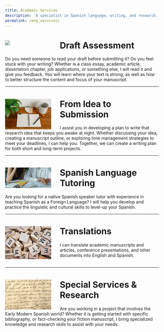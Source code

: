 ```yaml
---
title: Academic Services
description: 'A specialist in Spanish language, writing, and research.'
permalink: /eng_services/
---
```


# <img align="left" src='/assets/images/services/feedback.jpg' width='30%' style='margin-right:1em' > Draft Assessment 
Do you need someone to read your draft before submitting it? Do you feel stuck with your writing? Whether is a class essay, academic article, dissertation chapter, job applications, or something else, I will read it and give you feedback. You will learn where your text is strong, as well as how to better structure the content and focus of your manuscript.

---

# <img align="left" src='/assets/images/services/flashcards.jpg' width='30%' style='margin-right:1em' > From Idea to Submission
I assist you in developing a plan to write that research idea that keeps you awake at night. Whether discussing your idea, creating a manuscript outline, or exploring time management strategies to meet your deadlines, I can help you. Together, we can create a writing plan for both short and long-term projects. 

---

# <img align="left" src='/assets/images/services/tutoring.jpg' width='30%' style='margin-right:1em' > Spanish Language Tutoring
Are you looking for a native Spanish speaker tutor with experience in teaching Spanish as a Foreign Language? I will help you develop and practice the linguistic and cultural skills to level-up your Spanish.

---

# <img align="left" src='/assets/images/services/scrabbles.jpg' width='30%' style='margin-right:1em' > Translations
I can translate academic manuscripts and articles, conference presentations, and other documents into English and Spanish.
<br/>&nbsp;<br/>

---

# <img align="left" src='/assets/images/cervantes.jpg' width='30%' style='margin-right:1em' > Special Services & Research

Are you working in a project that involves the Early Modern Spanish world? Whether it is getting started with specific bibliography, or fact-checking your fiction manuscript, I bring specialized knowledge and research skills to assist with your needs.